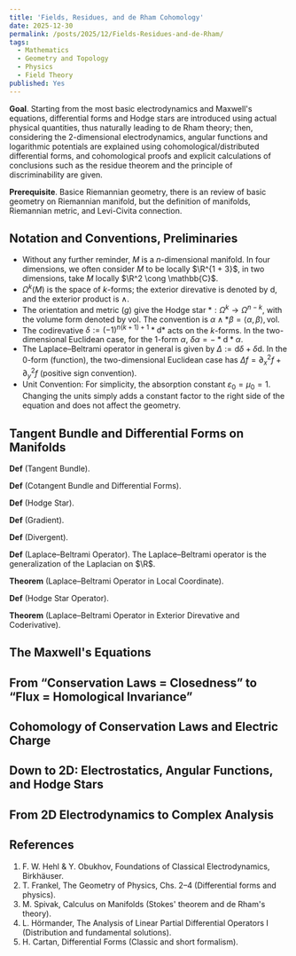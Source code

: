 ```yaml
---
title: 'Fields, Residues, and de Rham Cohomology'
date: 2025-12-30
permalink: /posts/2025/12/Fields-Residues-and-de-Rham/
tags:
  - Mathematics
  - Geometry and Topology
  - Physics
  - Field Theory
published: Yes
---
```

**Goal**. Starting from the most basic electrodynamics and Maxwell's equations, differential forms and Hodge stars are introduced using actual physical quantities, thus naturally leading to de Rham theory; then, considering the 2-dimensional electrodynamics, angular functions and logarithmic potentials are explained using cohomological/distributed differential forms, and cohomological proofs and explicit calculations of conclusions such as the residue theorem and the principle of discriminability are given.

**Prerequisite**. Basice Riemannian geometry, there is an review of basic geometry on Riemannian manifold, but the definition of manifolds, Riemannian metric, and Levi-Civita connection.

Notation and Conventions, Preliminaries
---

- Without any further reminder, $M$ is a $n$-dimensional manifold. In four dimensions, we often consider $M$ to be locally $\R^{1 + 3}$, in two dimensions, take $M$ locally $\R^2 \cong \mathbb{C}$.
- $\Omega^k(M)$ is the space of $k$-forms; the exterior direvative is denoted by $\mathrm d$, and the exterior product is $\wedge$.
- The orientation and metric $(g)$ give the Hodge star $*:\Omega^k\to\Omega^{n-k}$, with the volume form denoted by $\mathrm{vol}$. The convention is $\alpha\wedge*\beta=\langle\alpha,\beta\rangle,\mathrm{vol}$.
- The codirevative $\delta:=(-1)^{n(k+1)+1}*\mathrm d*$ acts on the $k$-forms. In the two-dimensional Euclidean case, for the 1-form $\alpha$, $\delta\alpha=-*\mathrm d*\alpha$.
- The Laplace–Beltrami operator in general is given by $\Delta:=\mathrm d\delta+\delta\mathrm d$. In the 0-form (function), the two-dimensional Euclidean case has $\Delta f=\partial_x^2f+\partial_y^2f$ (positive sign convention).
- Unit Convention: For simplicity, the absorption constant $\varepsilon_0=\mu_0=1$. Changing the units simply adds a constant factor to the right side of the equation and does not affect the geometry.

Tangent Bundle and Differential Forms on Manifolds
---

**Def** (Tangent Bundle).

**Def** (Cotangent Bundle and Differential Forms).

**Def** (Hodge Star).

**Def** (Gradient).

**Def** (Divergent).

**Def** (Laplace–Beltrami Operator). The Laplace–Beltrami operator is the generalization of the Laplacian on $\R$.

**Theorem** (Laplace–Beltrami Operator in Local Coordinate).

**Def** (Hodge Star Operator).

**Theorem** (Laplace–Beltrami Operator in Exterior Direvative and Coderivative).

The Maxwell's Equations
---

From “Conservation Laws = Closedness” to “Flux = Homological Invariance”
---

Cohomology of Conservation Laws and Electric Charge
---

Down to 2D: Electrostatics, Angular Functions, and Hodge Stars
---

From 2D Electrodynamics to Complex Analysis
---

References
---

1. F. W. Hehl & Y. Obukhov, Foundations of Classical Electrodynamics, Birkhäuser.
2. T. Frankel, The Geometry of Physics, Chs. 2–4 (Differential forms and physics).
3. M. Spivak, Calculus on Manifolds (Stokes' theorem and de Rham's theory).
4. L. Hörmander, The Analysis of Linear Partial Differential Operators I (Distribution and fundamental solutions).
5. H. Cartan, Differential Forms (Classic and short formalism).
